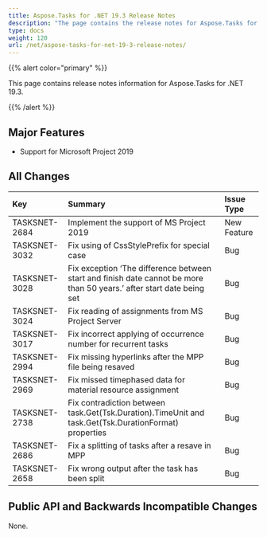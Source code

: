 ```yaml
---
title: Aspose.Tasks for .NET 19.3 Release Notes
description: "The page contains the release notes for Aspose.Tasks for .NET 19.3."
type: docs
weight: 120
url: /net/aspose-tasks-for-net-19-3-release-notes/
---
```


{{% alert color="primary" %}} 

This page contains release notes information for Aspose.Tasks for .NET 19.3.

{{% /alert %}} 
## **Major Features**
- Support for Microsoft Project 2019
## **All Changes**

|**Key**|**Summary**|**Issue Type**|
| :- | :- | :- |
|TASKSNET-2684|Implement the support of MS Project 2019|New Feature|
|TASKSNET-3032|Fix using of CssStylePrefix for special case|Bug|
|TASKSNET-3028|Fix exception ‘The difference between start and finish date cannot be more than 50 years.’ after start date being set|Bug|
|TASKSNET-3024|Fix reading of assignments from MS Project Server|Bug|
|TASKSNET-3017|Fix incorrect applying of occurrence number for recurrent tasks|Bug|
|TASKSNET-2994|Fix missing hyperlinks after the MPP file being resaved|Bug|
|TASKSNET-2969|Fix missed timephased data for material resource assignment|Bug|
|TASKSNET-2738|Fix contradiction between task.Get(Tsk.Duration).TimeUnit and task.Get(Tsk.DurationFormat) properties|Bug|
|TASKSNET-2686|Fix a splitting of tasks after a resave in MPP|Bug|
|TASKSNET-2658|Fix wrong output after the task has been split|Bug|
## **Public API and Backwards Incompatible Changes**
None.

